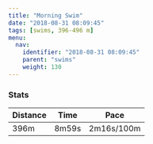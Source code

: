 ```yaml
---
title: "Morning Swim"
date: "2018-08-31 08:09:45"
tags: [swims, 396-496 m]
menu:
  nav:
    identifier: "2018-08-31 08:09:45"
    parent: "swims"
    weight: 130
---
```


### Stats

| Distance | Time | Pace |
|----------|------|------|
|396m|8m59s|2m16s/100m|
